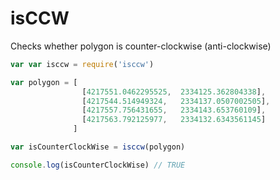# isCCW

Checks whether polygon is counter-clockwise (anti-clockwise)

```js
var var isccw = require('isccw')

var polygon = [ 
                [4217551.0462295525,  2334125.362804338],
                [4217544.514949324,   2334137.0507002505],
                [4217557.756431655,   2334143.653760109],
                [4217563.792125977,   2334132.6343561145]
              ]

var isCounterClockWise = isccw(polygon)

console.log(isCounterClockWise) // TRUE
```
